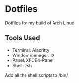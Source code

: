 # Dotfiles
Dotfiles for my build of Arch Linux

## Tools Used
- Terminal: Alacritty
- Window manager: I3
- Panel: XFCE4-Panel
- Shell: zsh

Add all the shell scripts to /bin/
